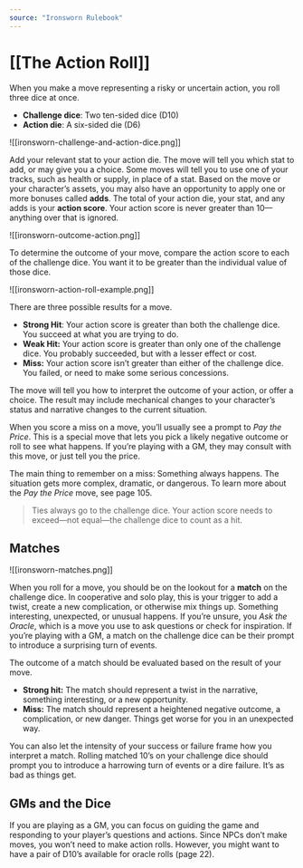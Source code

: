 ```yaml
---
source: "Ironsworn Rulebook"
---
```

# [[The Action Roll]]

When you make a move representing a risky or uncertain action, you roll three dice at once.
- **Challenge dice**: Two ten-sided dice (D10)
- **Action die**: A six-sided die (D6)

![[ironsworn-challenge-and-action-dice.png]]

Add your relevant stat to your action die. The move will tell you which stat to add, or may give you a choice. Some moves will tell you to use one of your tracks, such as health or supply, in place of a stat. Based on the move or your character’s assets, you may also have an opportunity to apply one or more bonuses called **adds**. The total of your action die, your stat, and any adds is your **action score**. Your action score is never greater than 10—anything over that is ignored.

![[ironsworn-outcome-action.png]]

To determine the outcome of your move, compare the action score to each of the challenge dice. You want it to be greater than the individual value of those dice.

![[ironsworn-action-roll-example.png]]

There are three possible results for a move.
- **Strong Hit**: Your action score is greater than both the challenge dice. You succeed at what you are trying to do.
- **Weak Hit:** Your action score is greater than only one of the challenge dice. You probably succeeded, but with a lesser effect or cost.
- **Miss:** Your action score isn’t greater than either of the challenge dice. You failed, or need to make some serious concessions.

The move will tell you how to interpret the outcome of your action, or offer a choice. The result may include mechanical changes to your character’s status and narrative changes to the current situation.

When you score a miss on a move, you’ll usually see a prompt to _Pay the Price_. This is a special move that lets you pick a likely negative outcome or roll to see what happens. If you’re playing with a GM, they may consult with this move, or just tell you the price.

The main thing to remember on a miss: Something always happens. The situation gets more complex, dramatic, or dangerous. To learn more about the _Pay the Price_ move, see page 105.

> Ties always go to the challenge dice. Your action score needs to exceed—not equal—the challenge dice to count as a hit.


## Matches

![[ironsworn-matches.png]]

When you roll for a move, you should be on the lookout for a **match** on the challenge dice. In cooperative and solo play, this is your trigger to add a twist, create a new complication, or otherwise mix things up. Something interesting, unexpected, or unusual happens. If you’re unsure, you _Ask the Oracle_, which is a move you use to ask questions or check for inspiration. If you’re playing with a GM, a match on the challenge dice can be their prompt to introduce a surprising turn of events.

The outcome of a match should be evaluated based on the result of your move.
- **Strong hit:** The match should represent a twist in the narrative, something interesting, or a new opportunity. 
- **Miss:** The match should represent a heightened negative outcome, a complication, or new danger. Things get worse for you in an unexpected way.

You can also let the intensity of your success or failure frame how you interpret a match. Rolling matched 10’s on your challenge dice should prompt you to introduce a harrowing turn of events or a dire failure. It’s as bad as things get.

## GMs and the Dice

If you are playing as a GM, you can focus on guiding the game and responding to your player’s questions and actions. Since NPCs don’t make moves, you won’t need to make action rolls. However, you might want to have a pair of D10’s available for oracle rolls (page 22).